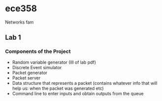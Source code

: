# ece358
Networks fam

## Lab 1
### Components of the Project
* Random variable generator (III of lab pdf)
* Discrete Event simulator
* Packet generator
* Packet server
* Data structure that represents a packet (contains whatever info that will help us: when the packet was generated etc)
* Command line to enter inputs and obtain outputs from the queue
